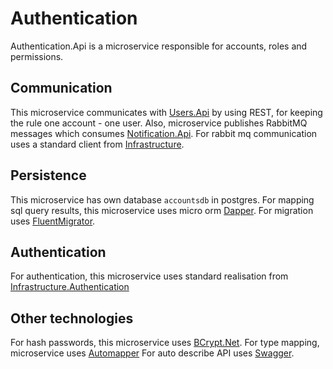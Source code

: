 # Authentication

Authentication.Api is a microservice responsible for accounts, roles and permissions.

## Communication

This microservice communicates with [Users.Api](../Users.Api/README.md) by using REST, for keeping the rule one
account - one user.
Also, microservice publishes RabbitMQ messages which consumes [Notification.Api](../Notification.Api/README.md).
For rabbit mq communication uses a standard client from [Infrastructure](../Infrastructure/README.md).

## Persistence

This microservice has own database `accountsdb` in postgres.
For mapping sql query results, this microservice uses micro orm [Dapper](https://github.com/DapperLib/Dapper).
For migration uses [FluentMigrator](https://github.com/fluentmigrator/fluentmigrator).

## Authentication

For authentication, this microservice uses standard realisation
from [Infrastructure.Authentication](../Infrastructure.Authentication/README.md)

## Other technologies

For hash passwords, this microservice uses [BCrypt.Net](https://github.com/BcryptNet/bcrypt.net).
For type mapping, microservice uses [Automapper](https://github.com/AutoMapper/AutoMapper)
For auto describe API uses [Swagger](https://github.com/domaindrivendev/Swashbuckle.AspNetCore).